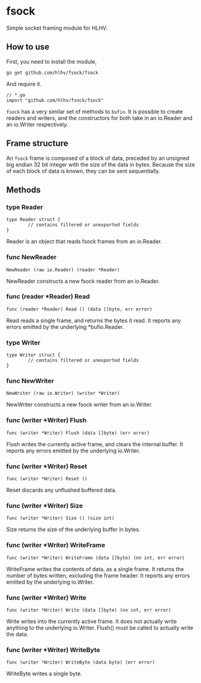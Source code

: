 # fsock

Simple socket framing module for HLHV.

## How to use

First, you need to install the module,

`go get github.com/hlhv/fsock/fsock`

And require it.

```
// *.go
import "github.com/hlhv/fsock/fsock"
```

`fsock` has a very similar set of methods to `bufio`. It is possible to create
readers and writers, and the constructors for both take in an io.Reader and an
io.Writer respectively.

## Frame structure

An `fsock` frame is composed of a block of data, preceded by an unsigned big
endian 32 bit integer with the size of the data in bytes. Because the size of
each block of data is known, they can be sent sequentially.

## Methods

### type Reader

```
type Reader struct {
        // contains filtered or unexported fields
}
```

Reader is an object that reads fsock frames from an io.Reader.

### func NewReader

`NewReader (raw io.Reader) (reader *Reader)`

NewReader constructs a new fsock reader from an io.Reader.

### func (reader *Reader) Read

`func (reader *Reader) Read () (data []byte, err error)`

Read reads a single frame, and returns the bytes it read. It reports any errors
emitted by the underlying *bufio.Reader.

### type Writer

```
type Writer struct {
        // contains filtered or unexported fields
}
```

### func NewWriter

`NewWriter (raw io.Writer) (writer *Writer)`

NewWriter constructs a new fsock writer from an io.Writer.

### func (writer *Writer) Flush 

`func (writer *Writer) Flush (data []byte) (err error)`

Flush writes the currently active frame, and clears the internal buffer. It
reports any errors emitted by the underlying io.Writer.

### func (writer *Writer) Reset

`func (writer *Writer) Reset ()`

Reset discards any unflushed buffered data.

### func (writer *Writer) Size

`func (writer *Writer) Size () (size int)`

Size returns the size of the underlying buffer in bytes.

### func (writer *Writer) WriteFrame

`func (writer *Writer) WriteFrame (data []byte) (nn int, err error)`

WriteFrame writes the contents of data, as a single frame. It returns the
number of bytes written, excluding the frame header. It reports any errors
emitted by the underlying io.Writer.

### func (writer *Writer) Write

`func (writer *Writer) Write (data []byte) (nn int, err error)`

Write writes into the currently active frame. It does not actually write
anything to the underlying io.Writer. Flush() must be called to actually
write the data.

### func (writer *Writer) WriteByte

`func (writer *Writer) WriteByte (data byte) (err error)`

WriteByte writes a single byte.
